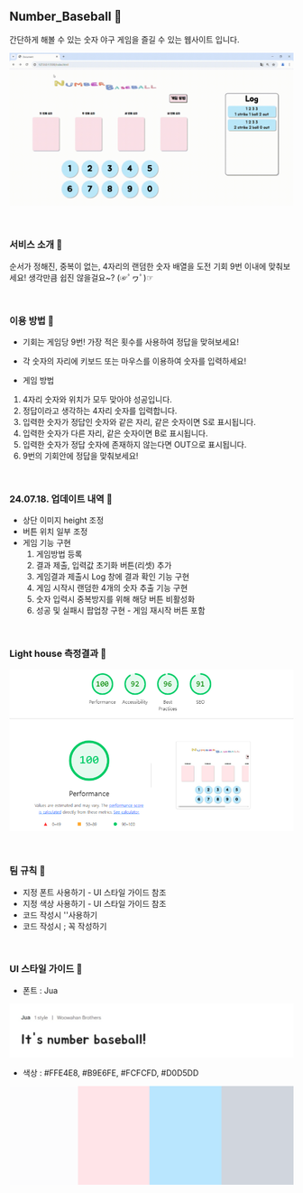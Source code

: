 ## Number_Baseball 🎪
간단하게 해볼 수 있는 숫자 야구 게임을 즐길 수 있는 웹사이트 입니다.

![페이지 시연](https://github.com/woorifisa-service-dev-3rd/frontend-1st-Number_Baseball/blob/main/img_/Document%20-%20Chrome%202024-07-11%2017-30-56.gif)


<br>

### 서비스 소개 🎪

순서가 정해진, 중복이 없는,
4자리의 랜덤한 숫자 배열을 도전 기회 9번 이내에 맞춰보세요!
생각만큼 쉽진 않을걸요~? (☞ﾟヮﾟ)☞

<br>

### 이용 방법 🎪

* 기회는 게임당 9번! 가장 적은 횟수를 사용하여 정답을 맞혀보세요!
* 각 숫자의 자리에 키보드 또는 마우스를 이용하여 숫자를 입력하세요!


* 게임 방법

1. 4자리 숫자와 위치가 모두 맞아야 성공입니다.
2. 정답이라고 생각하는 4자리 숫자를 입력합니다.
3. 입력한 숫자가 정답인 숫자와 같은 자리, 같은 숫자이면 S로 표시됩니다.
4. 입력한 숫자가 다른 자리, 같은 숫자이면 B로 표시됩니다.
5. 입력한 숫자가 정답 숫자에 존재하지 않는다면 OUT으로 표시됩니다.
6. 9번의 기회안에 정답을 맞춰보세요!

<br>

### 24.07.18. 업데이트 내역 🎪

- 상단 이미지 height 조정
- 버튼 위치 일부 조정
- 게임 기능 구현
  1. 게임방법 등록
  2. 결과 제출, 입력값 초기화 버튼(리셋) 추가
  3. 게임결과 제출시 Log 창에 결과 확인 기능 구현
  4. 게임 시작시 랜덤한 4개의 숫자 추출 기능 구현
  5. 숫자 입력시 중복방지를 위해 해당 버튼 비활성화
  6. 성공 및 실패시 팝업창 구현 - 게임 재시작 버튼 포함

<br>

### Light house 측정결과 🎪

![lighthouse](https://github.com/woorifisa-service-dev-3rd/frontend-1st-Number_Baseball/blob/main/img_/%EB%9D%BC%EC%9D%B4%ED%8A%B8%ED%95%98%EC%9A%B0%EC%8A%A4.png)




<br>

### 팀 규칙 🎪 

- 지정 폰트 사용하기 - UI 스타일 가이드 참조
- 지정 색상 사용하기 - UI 스타일 가이드 참조
- 코드 작성시 ''사용하기
- 코드 작성시 ; 꼭 작성하기




<br>

### UI 스타일 가이드 🎪
- 폰트 : Jua

![font](https://github.com/woorifisa-service-dev-3rd/frontend-1st-Number_Baseball/blob/main/img_/font.jpg)




- 색상 : #FFE4E8, #B9E6FE, #FCFCFD, #D0D5DD

  
![color](https://github.com/woorifisa-service-dev-3rd/frontend-1st-Number_Baseball/blob/main/img_/%EC%83%89%EC%83%81.png)
 

